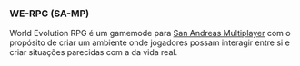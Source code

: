 ### WE-RPG (SA-MP)
<p>World Evolution RPG é um gamemode para <a href="http://sa-mp.com/" rel="nofollow">San Andreas Multiplayer</a> com o propósito de criar um ambiente onde jogadores possam interagir entre si e criar situações parecidas com a da vida real.</p>
